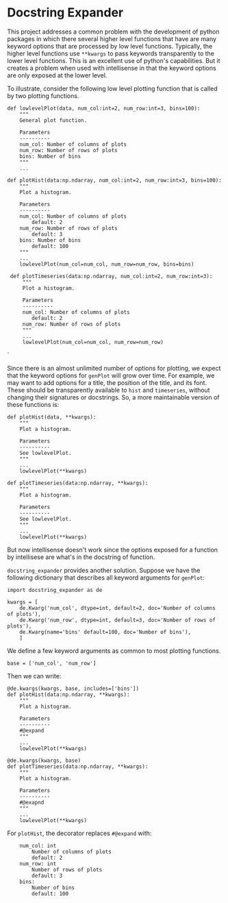 # Docstring Expander

This project addresses a common problem with the development of python packages in which there several higher level functions that have are many keyword options that are processed by low level functions. Typically, the higher level functions use `**kwargs` to pass keywords transparently to the lower level functions. This is an excellent use of python's capabilities.
But it creates a problem when used with intellisense in that the keyword options are only exposed at the lower level.

To illustrate, consider the following low level plotting function that is called by two plotting functions.

    
    def lowlevelPlot(data, num_col:int=2, num_row:int=3, bins=100):
        """
        General plot function.
     
        Parameters
        ----------
        num_col: Number of columns of plots
        num_row: Number of rows of plots
        bins: Number of bins
        """
        ...
    
    def plotHist(data:np.ndarray, num_col:int=2, num_row:int=3, bins=100): 
        """
        Plot a histogram.
     
        Parameters
        ----------
        num_col: Number of columns of plots
            default: 2
        num_row: Number of rows of plots
            default: 3
        bins: Number of bins
            default: 100
        """
        ...
        lowlevelPlot(num_col=num_col, num_row=num_row, bins=bins)
     
     def plotTimeseries(data:np.ndarray, num_col:int=2, num_row:int=3):
         """
         Plot a histogram.
     
         Parameters
         ----------
         num_col: Number of columns of plots
            default: 2
         num_row: Number of rows of plots
         """
         ...
         lowlevelPlot(num_col=num_col, num_row=num_row)
`

Since there is an almost unlimited number of options for plotting, we expect that the keyword options for ``genPlot`` will grow over time. For example, we may want to add options for a title, the position of the title, and its font. These should be transparently available to `hist` and `timeseries`, without changing their signatures or docstrings. So, a more maintainable version of these functions is:

    def plotHist(data, **kwargs):
        """
        Plot a histogram.
     
        Parameters
        ----------
        See lowlevelPlot.
        """
        ...
        lowlevelPlot(**kwargs)
        
    def plotTimeseries(data:np.ndarray, **kwargs):
        """
        Plot a histogram.
     
        Parameters
        ----------
        See lowlevelPlot.
        """
        ...
        lowlevelPlot(**kwargs)
    
But now intellisense doesn't work since the options exposed for a function by intellisese are what's in the docstring of function.

`docstring_expander` provides another solution. Suppose we have the following dictionary that describes all keyword arguments for `genPlot`:

    import docstring_expander as de
    
    kwargs = [
        de.Kwarg('num_col', dtype=int, default=2, doc='Number of columns of plots'),
        de.Kwarg('num_row', dtype=int, default=3, doc='Number of rows of plots'),
        de.Kwarg(name='bins' default=100, doc='Number of bins'),
        ]
 We define a few keyword arguments as common to most plotting functions.
 
    base = ['num_col', 'num_row']
    
Then we can write:
    
    @de.kwargs(kwargs, base, includes=['bins'])
    def plotHist(data:np.ndarray, **kwargs):
        """
        Plot a histogram.
     
        Parameters
        ----------
        #@expand
        """
        ...
        lowlevelPlot(**kwargs)
     
    @de.kwargs(kwargs, base)
    def plotTimeseries(data:np.ndarray, **kwargs):
        """
        Plot a histogram.
     
        Parameters
        ----------
        #@exapnd
        """
        ...
        lowlevelPlot(**kwargs)
    

For `plotHist`, the decorator replaces `#@expand` with:

        num_col: int
            Number of columns of plots
            default: 2
        num_row: int
            Number of rows of plots
            default: 3
        bins: 
            Number of bins
            default: 100
